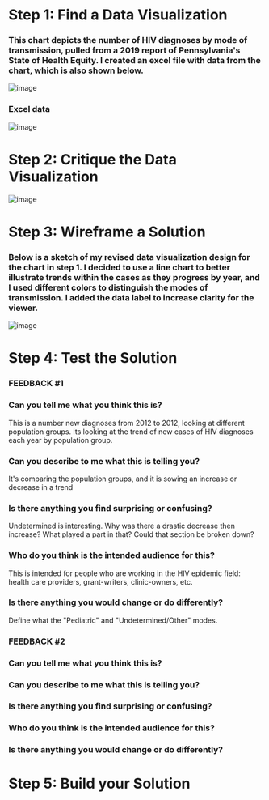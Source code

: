 # Step 1: Find a Data Visualization
### This chart depicts the number of HIV diagnoses by mode of transmission, pulled from a 2019 report of Pennsylvania's State of Health Equity. I created an excel file with data from the chart, which is also shown below.
![image](https://user-images.githubusercontent.com/89934021/133898282-5b4a5037-1de7-4203-b181-20185e3b31e5.png)
### Excel data
![image](https://user-images.githubusercontent.com/89934021/133898391-1f400587-42f6-42b4-83a2-df50233b4092.png)

# Step 2: Critique the Data Visualization
![image](https://user-images.githubusercontent.com/89934021/133914564-83bb8fbe-d258-438d-b867-cffceba01806.png)

# Step 3: Wireframe a Solution
### Below is a sketch of my revised data visualization design for the chart in step 1. I decided to use a line chart to better illustrate trends within the cases as they progress by year, and I used different colors to distinguish the modes of transmission. I added the data label to increase clarity for the viewer.
![image](https://user-images.githubusercontent.com/89934021/133899379-a7e32172-856a-4fef-a413-9518d630a0fe.png)

# Step 4: Test the Solution
### FEEDBACK #1
### Can you tell me what you think this is?
This is a number new diagnoses from 2012 to 2012, looking at different population groups. Its looking at the trend of new cases of HIV diagnoses each year by population group.
### Can you describe to me what this is telling you?
It's comparing the population groups, and it is sowing an increase or decrease in a trend
### Is there anything you find surprising or confusing?
Undetermined is interesting. Why was there a drastic decrease then increase? What played a part in that? Could that section be broken down?
### Who do you think is the intended audience for this?
This is intended for people who are working in the HIV epidemic field: health care providers, grant-writers, clinic-owners, etc.
### Is there anything you would change or do differently?
Define what the "Pediatric" and "Undetermined/Other" modes.
 
### FEEDBACK #2
### Can you tell me what you think this is?
### Can you describe to me what this is telling you?
### Is there anything you find surprising or confusing?
### Who do you think is the intended audience for this?
### Is there anything you would change or do differently?
# Step 5: Build your Solution
